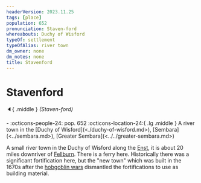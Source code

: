 ```yaml
---
headerVersion: 2023.11.25
tags: [place]
population: 652
pronunciation: Staven-ford
whereabouts: Duchy of Wisford
typeOf: settlement
typeOfAlias: river town
dm_owner: none
dm_notes: none
title: Stavenford
---
```

# Stavenford
:speaker:{ .middle } *(Staven-ford)*  
<div class="grid cards ext-narrow-margin ext-one-column" markdown>
-  
    :octicons-people-24: pop. 652  
    :octicons-location-24:{ .lg .middle } A river town in the [Duchy of Wisford](<./duchy-of-wisford.md>), [Sembara](<../sembara.md>), [Greater Sembara](<../../greater-sembara.md>)  
</div>


A small river town in the Duchy of Wisford along the [Enst](<../../rivers/wistel-enst-watershed/enst.md>), it is about 20 miles downriver of [Fellburn](<./fellburn.md>). There is a ferry here. Historically there was a significant fortification here, but the "new town" which was built in the 1670s after the [hobgoblin wars](<../../../../history/third-hobgoblin-war-sembara.md>) dismantled the fortifications to use as building material. 



